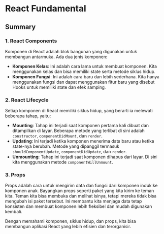 # React Fundamental

## Summary

### 1. React Components

Komponen di React adalah blok bangunan yang digunakan untuk membangun antarmuka. Ada dua jenis komponen:

- **Komponen Kelas**: Ini adalah cara lama untuk membuat komponen. Kita menggunakan kelas dan bisa memiliki state serta metode siklus hidup.
- **Komponen Fungsi**: Ini adalah cara baru dan lebih sederhana. Kita hanya menggunakan fungsi dan dapat menggunakan fitur baru yang disebut Hooks untuk memiliki state dan efek samping.

### 2. React Lifecycle

Setiap komponen di React memiliki siklus hidup, yang berarti ia melewati beberapa tahap, yaitu:

- **Mounting**: Tahap ini terjadi saat komponen pertama kali dibuat dan ditampilkan di layar. Beberapa metode yang terlibat di sini adalah `constructor`, `componentDidMount`, dan `render`.
- **Updating**: Ini terjadi ketika komponen menerima data baru atau ketika state-nya berubah. Metode yang dipanggil termasuk `shouldComponentUpdate`, `componentDidUpdate`, dan `render`.
- **Unmounting**: Tahap ini terjadi saat komponen dihapus dari layar. Di sini kita menggunakan metode `componentWillUnmount`.

### 3. Props

Props adalah cara untuk mengirim data dan fungsi dari komponen induk ke komponen anak. Bayangkan props seperti paket yang kita kirim ke teman kita. Teman kita bisa membuka dan melihat isinya, tetapi mereka tidak bisa mengubah isi paket tersebut. Ini membantu kita menjaga data tetap konsisten dan membuat komponen lebih fleksibel dan mudah digunakan kembali.

Dengan memahami komponen, siklus hidup, dan props, kita bisa membangun aplikasi React yang lebih efisien dan terorganisir.
